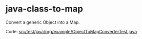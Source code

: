 # java-class-to-map

Convert a generic Object into a Map.

Code: [src/test/java/org/example/ObjectToMapConverterTest.java](src/test/java/org/example/ObjectToMapConverterTest.java)